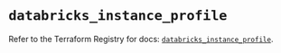 # `databricks_instance_profile`

Refer to the Terraform Registry for docs: [`databricks_instance_profile`](https://registry.terraform.io/providers/databricks/databricks/1.84.0/docs/resources/instance_profile).
